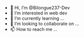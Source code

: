 - 👋 Hi, I’m @Bilongue237-Dev
- 👀 I’m interested in web dev
- 🌱 I’m currently learning ...
- 💞️ I’m looking to collaborate on ...
- 📫 How to reach me ...

<!---
Bilongue237-Dev/Bilongue237-Dev is a ✨ special ✨ repository because its `README.md` (this file) appears on your GitHub profile.
You can click the Preview link to take a look at your changes.
--->
